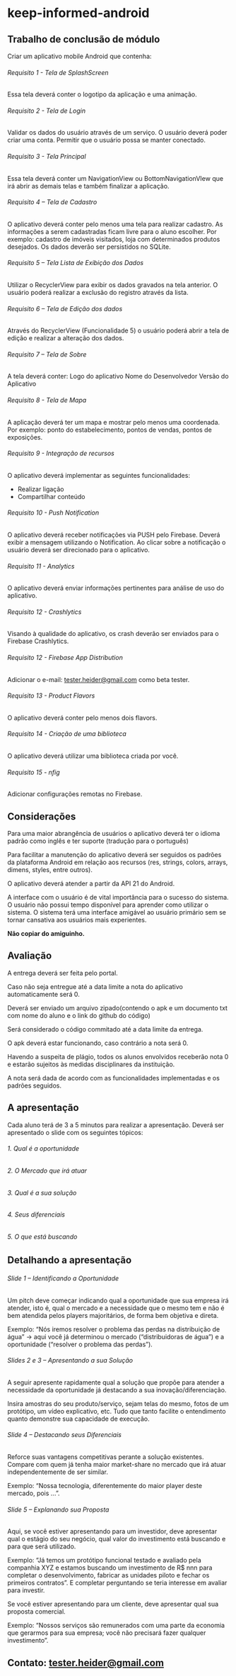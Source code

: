 # keep-informed-android

## Trabalho de conclusão de módulo
Criar um aplicativo mobile Android que contenha:

###### Requisito 1 - Tela de SplashScreen
Essa tela deverá conter o logotipo da aplicação e uma animação.

###### Requisito 2 - Tela de Login
Validar os dados do usuário através de um serviço. O usuário deverá poder criar uma conta.
Permitir que o usuário possa se manter conectado.

###### Requisito 3 - Tela Principal
Essa tela deverá conter um NavigationView ou BottomNavigationVIew que irá abrir as demais telas e também finalizar a aplicação.

###### Requisito 4 – Tela de Cadastro
O aplicativo deverá conter pelo menos uma tela para realizar cadastro.
As informações a serem cadastradas ficam livre para o aluno escolher.
Por exemplo: cadastro de imóveis visitados, loja com determinados produtos desejados.
Os dados deverão ser persistidos no SQLite.

###### Requisito 5 – Tela Lista de Exibição dos Dados
Utilizar o RecyclerView para exibir os dados gravados na tela anterior.
O usuário poderá realizar a exclusão do registro através da lista.

###### Requisito 6 – Tela de Edição dos dados
Através do RecyclerView (Funcionalidade 5) o usuário poderá abrir a tela de edição e realizar a alteração dos dados.

###### Requisito 7 – Tela de Sobre
A tela deverá conter:
Logo do aplicativo Nome do Desenvolvedor Versão do Aplicativo

###### Requisito 8 - Tela de Mapa
A aplicação deverá ter um mapa e mostrar pelo menos uma coordenada.
Por exemplo: ponto do estabelecimento, pontos de vendas, pontos de exposições.

###### Requisito 9 - Integração de recursos
O aplicativo deverá implementar as seguintes funcionalidades:
- Realizar ligação
- Compartilhar conteúdo

###### Requisito 10 - Push Notification
O aplicativo deverá receber notificações via PUSH pelo Firebase.
Deverá exibir a mensagem utilizando o Notification. Ao clicar sobre a notificação o usuário deverá ser direcionado para o aplicativo.

###### Requisito 11 - Analytics
O aplicativo deverá enviar informações pertinentes para análise de uso do aplicativo.

###### Requisito 12 - Crashlytics
Visando à qualidade do aplicativo, os crash deverão ser enviados para o Firebase Crashlytics.

###### Requisito 12 - Firebase App Distribution
Adicionar o e-mail: ​tester.heider@gmail.com​ como beta tester.

###### Requisito 13 - Product Flavors
O aplicativo deverá conter pelo menos dois flavors.

###### Requisito 14 - Criação de uma biblioteca
O aplicativo deverá utilizar uma biblioteca criada por você.

###### Requisito 15 - nfig
Adicionar configurações remotas no Firebase.

## Considerações
Para uma maior abrangência de usuários o aplicativo deverá ter o idioma padrão como inglês e ter suporte (tradução para o português)

Para facilitar a manutenção do aplicativo deverá ser seguidos os padrões da plataforma Android em relação aos recursos (res, strings, colors, arrays, dimens, styles, entre outros).

O aplicativo deverá atender a partir da API 21 do Android.

A interface com o usuário é de vital importância para o sucesso do sistema. O usuário não possui tempo disponível para aprender como utilizar o sistema. O sistema terá uma interface amigável ao usuário primário sem se tornar cansativa aos usuários mais experientes.

**Não copiar do amiguinho.**

## Avaliação
A entrega deverá ser feita pelo portal. 

Caso não seja entregue até a data limite a nota do aplicativo automaticamente será 0. 

Deverá ser enviado um arquivo zipado(contendo o apk e um documento txt com nome do aluno e o link do github do código)

Será considerado o código commitado até a data limite da entrega.

O ​apk​ deverá estar funcionando, caso contrário a nota será 0.

Havendo a suspeita de plágio, todos os alunos envolvidos receberão nota 0 e estarão sujeitos às medidas disciplinares da instituição.

A nota será dada de acordo com as funcionalidades implementadas e os padrões seguidos.

## A apresentação
Cada aluno terá de 3 a 5 minutos para realizar a apresentação. Deverá ser apresentado o slide com os seguintes tópicos:

###### 1. Qual é a oportunidade 
###### 2. O Mercado que irá atuar 
###### 3. Qual é a sua solução
###### 4. Seus diferenciais
###### 5. O que está buscando

## Detalhando a apresentação

###### Slide 1 – Identificando a Oportunidade
Um pitch deve começar indicando qual a oportunidade que sua empresa irá atender, isto é, qual o mercado e a necessidade que o mesmo tem e não é bem atendida pelos players majoritários, de forma bem objetiva e direta.

Exemplo: “Nós iremos resolver o problema das perdas na distribuição de água” -> aqui você já determinou o mercado (“distribuidoras de água”) e a oportunidade (“resolver o problema das perdas”).

###### Slides 2 e 3 – Apresentando a sua Solução
A seguir apresente rapidamente qual a solução que propõe para atender a necessidade da oportunidade já destacando a sua inovação/diferenciação.

Insira amostras do seu produto/serviço, sejam telas do mesmo, fotos de um protótipo, um vídeo explicativo, etc. Tudo que tanto facilite o entendimento quanto demonstre sua capacidade de execução.

###### Slide 4 – Destacando seus Diferenciais
Reforce suas vantagens competitivas perante a solução existentes. Compare com quem já tenha maior market-share no mercado que irá atuar independentemente de ser similar.

Exemplo: “Nossa tecnologia, diferentemente do maior player deste mercado, pois ...”.

###### Slide 5 – Explanando sua Proposta
Aqui, se você estiver apresentando para um investidor, deve apresentar qual o estágio do seu negócio, qual valor do investimento está buscando e para que será utilizado.

Exemplo: “Já temos um protótipo funcional testado e avaliado pela companhia XYZ e estamos buscando um investimento de R$ nnn para completar o desenvolvimento, fabricar as unidades piloto e fechar os primeiros contratos”. E completar perguntando se teria interesse em avaliar para investir.

Se você estiver apresentando para um cliente, deve apresentar qual sua proposta comercial. 

Exemplo: “Nossos serviços são remunerados com uma parte da economia que gerarmos para sua empresa; você não precisará fazer qualquer investimento”.

## Contato: **tester.heider@gmail.com**
